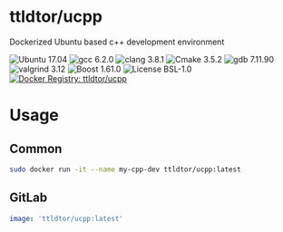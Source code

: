 # ttldtor/ucpp

Dockerized Ubuntu based c++ development environment

![Ubuntu 17.04](https://img.shields.io/badge/ubuntu-17.04-e95420.svg?style=plastic) ![gcc 6.2.0](https://img.shields.io/badge/gcc-6.2.0-orange.svg?style=plastic) ![clang 3.8.1](https://img.shields.io/badge/clang-3.8.1-orange.svg?style=plastic) ![Cmake 3.5.2](https://img.shields.io/badge/cmake-3.5.2-yellow.svg?style=plastic) ![gdb 7.11.90](https://img.shields.io/badge/gdb-7.11.90-yellow.svg?style=plastic) ![valgrind 3.12](https://img.shields.io/badge/valgrind-3.12-yellow.svg?style=plastic) ![Boost 1.61.0](https://img.shields.io/badge/boost-1.61.0-brightgreen.svg?style=plastic) ![License BSL-1.0](https://img.shields.io/badge/license-BSL--1.0-blue.svg?style=plastic) [![Docker Registry: ttldtor/ucpp](https://img.shields.io/badge/docker-ttldtor\/ucpp-black.svg?style=plastic)](https://hub.docker.com/r/ttldtor/ucpp/)

# Usage
## Common
```bash
sudo docker run -it --name my-cpp-dev ttldtor/ucpp:latest
```
## GitLab
```yaml
image: 'ttldtor/ucpp:latest'
```
